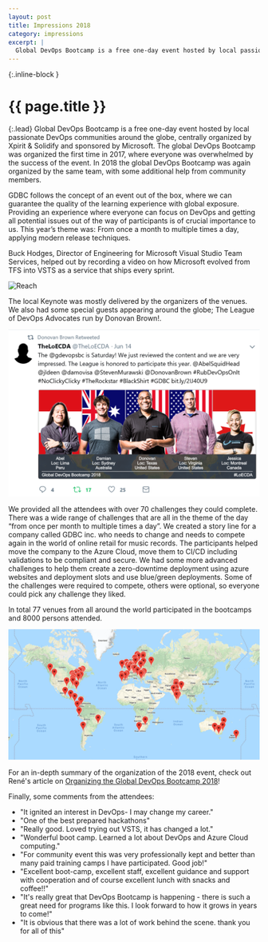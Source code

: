 ```yaml
---
layout: post
title: Impressions 2018
category: impressions
excerpt: |
  Global DevOps Bootcamp is a free one-day event hosted by local passionate DevOps communities around the globe, centrally organized by Xpirit & Solidify and sponsored by Microsoft. The global DevOps Bootcamp was organized the first time in 2017, where everyone was overwhelmed by the success of the event. In 2018 the global DevOps Bootcamp was again organized by the same team, with some additional help from community members.
---
```


{:.inline-block }
# {{ page.title }}

{:.lead}
Global DevOps Bootcamp is a free one-day event hosted by local passionate DevOps communities around the globe, centrally organized by Xpirit & Solidify and sponsored by Microsoft. The global DevOps Bootcamp was organized the first time in 2017, where everyone was overwhelmed by the success of the event. In 2018 the global DevOps Bootcamp was again organized by the same team, with some additional help from community members.

GDBC follows the concept of an event out of the box, where we can guarantee the quality of the learning experience with global exposure. Providing an experience where everyone can focus on DevOps and getting all potential issues out of the way of participants is of crucial importance to us. This year’s theme was: From once a month to multiple times a day, applying modern release techniques.

Buck Hodges, Director of Engineering for Microsoft Visual Studio Team Services, helped out by recording a video on how Microsoft evolved from TFS into VSTS as a service that ships every sprint.

![Reach](/assets/buck2018.png)

The local Keynote was mostly delivered by the organizers of the venues. We also had some special guests appearing around the globe; The League of DevOps Advocates run by Donovan Brown!.

![Reach](/assets/league2018.png)

We provided all the attendees with over 70 challenges they could complete. There was a wide range of challenges that are all in the theme of the day “from once per month to multiple times a day”. We created a story line for a company called GDBC inc. who needs to change and needs to compete again in the world of online retail for music records. The participants helped move the company to the Azure Cloud, move them to CI/CD including validations to be compliant and secure. We had some more advanced challenges to help them create a zero-downtime deployment using azure websites and deployment slots and use blue/green deployments. Some of the challenges were required to compete, others were optional, so everyone could pick any challenge they liked.

In total 77 venues from all around the world participated in the bootcamps and 8000 persons attended.

![Reach](/assets/gdbcreach2018.png)

For an in-depth summary of the organization of the 2018 event, check out René's article on [Organizing the Global DevOps Bootcamp 2018](https://roadtoalm.com/2018/06/18/organizing-the-global-devops-bootcamp-2018/)!

Finally, some comments from the attendees:

- "It ignited an interest in DevOps- I may change my career."
- "One of the best prepared hackathons"
- "Really good. Loved trying out VSTS, it has changed a lot."
- "Wonderful boot camp. Learned a lot about DevOps and Azure Cloud computing."
- "For community event this was very professionally kept and better than many paid training camps I have participated. Good job!"
- "Excellent boot-camp, excellent staff, excellent guidance and support with cooperation and of course excellent lunch with snacks and coffee!!"
- "It's really great that DevOps Bootcamp is happening - there is such a great need for programs like this. I look forward to how it grows in years to come!"
- "It is obvious that there was a lot of work behind the scene. thank you for all of this"